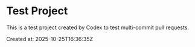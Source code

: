 # Test Project

This is a test project created by Codex to test multi-commit pull requests.

Created at: 2025-10-25T16:36:35Z
